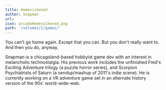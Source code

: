 ```yaml
---
title: Homesickened
author: Snapman
url: 
icon: arcadeHomesickened.png
path: '/volumes/1/games/'
---
```


You can't go home again. Except that you can. But you don't
really want to. And then you do, anyway.

Snapman is a chicagoland-based hobbyist game dev with an
interest in melancholic technostalgia. His previous work
includes the unfinished Fred's Exciting Adventure trilogy (a
puzzle horror series), and Scorpion Psychiatrists of Saturn (a
sendup/mashup of 2011's indie scene). He is currently working on
a VR adventure game set in an alternate history version of the
90s' world-wide-web.